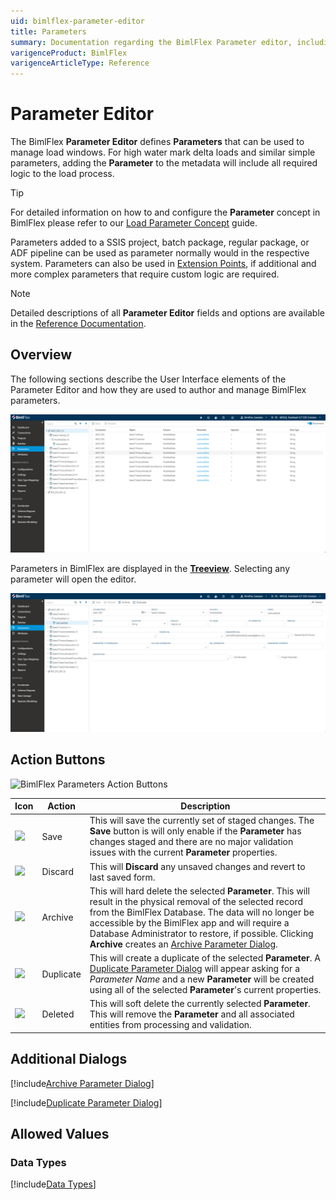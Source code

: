 ```yaml
---
uid: bimlflex-parameter-editor
title: Parameters
summary: Documentation regarding the BimlFlex Parameter editor, including editor fields, action buttons, field descriptions, setting options, and overrides.
varigenceProduct: BimlFlex
varigenceArticleType: Reference
---
```

# Parameter Editor

The BimlFlex **Parameter Editor** defines **Parameters** that can be used to manage load windows. For high water mark delta loads and similar simple parameters, adding the **Parameter** to the metadata will include all required logic to the load process.

> [!TIP]
> For detailed information on how to and configure the **Parameter** concept in BimlFlex please refer to our [Load Parameter Concept](xref:bimlflex-concepts-metadata-parameters) guide.

Parameters added to a SSIS project, batch package, regular package, or ADF pipeline can be used as parameter normally would in the respective system. Parameters can also be used in [Extension Points](xref:bimlflex-concepts-extension-points), if additional and more complex parameters that require custom logic are required.

> [!NOTE]
> Detailed descriptions of all **Parameter Editor** fields and options are available in the [Reference Documentation](xref:bimlflex-app-reference-documentation-Connections).

## Overview  

The following sections describe the User Interface elements of the Parameter Editor and how they are used to author and manage BimlFlex parameters.

![BimlFlex Parameter Editor - Grid View](images/bfx-parameters-overview.png "BimlFlex Parameter Editor - Grid View")

Parameters in BimlFlex are displayed in the [**Treeview**](xref:bimlflex-treeview). Selecting any parameter will open the editor.

![BimlFlex Parameter Editor](images/bfx-parameter-editor.png "BimlFlex Parameter Editor")

## Action Buttons  

![BimlFlex Parameters Action Buttons](images/bfx-parameters-action-bar.png "BimlFlex Parameters Action Buttons")

|Icon|Action|Description|
|-|-|-|
| <div class="icon-col m-5"><img src="images/svg-icons/save.svg" /></div> | Save | This will save the currently set of staged changes.  The **Save** button is will only enable if the **Parameter** has changes staged and there are no major validation issues with the current **Parameter** properties.|
| <div class="icon-col m-5"><img src="images/svg-icons/discard.svg" /></div> | Discard | This will **Discard** any unsaved changes and revert to last saved form. |
|<div class="icon-col m-5"><img src="images/svg-icons/archive-delete.svg" /></div> | Archive | This will hard delete the selected **Parameter**.  This will result in the physical removal of the selected record from the BimlFlex Database.  The data will no longer be accessible by the BimlFlex app and will require a Database Administrator to restore, if possible. Clicking **Archive** creates an [Archive Parameter Dialog](#archive-parameter-dialog). |
| <div class="icon-col m-5"><img src="images/svg-icons/duplicate-objects.svg" /></div> | Duplicate | This will create a duplicate of the selected **Parameter**.  A [Duplicate Parameter Dialog](#duplicate-parameter-dialog) will appear asking for a *Parameter Name* and a new **Parameter** will be created using all of the selected **Parameter**'s current properties. |
| <img src="images/bimlflex-app-action-switch.png" /> | Deleted | This will soft delete the currently selected **Parameter**.  This will remove the **Parameter** and all associated entities from processing and validation. |

## Additional Dialogs  

[!include[Archive Parameter Dialog](_dialog-archive-parameter-single.md)]

[!include[Duplicate Parameter Dialog](_dialog-duplicate-parameter.md)]

## Allowed Values  

### Data Types

[!include[Data Types](../reference-documentation/static-data/_enum-data-type.md)]
